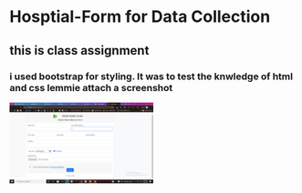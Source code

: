 # Hosptial-Form for Data Collection 
## this is class  assignment
### i used bootstrap for styling. It was to test the knwledge of html and css lemmie attach a screenshot
<img  width="50%" src="https://raw.githubusercontent.com/felexkuria/Hosptial-Form/master/assets/Screenshot%20(320).png"/>
